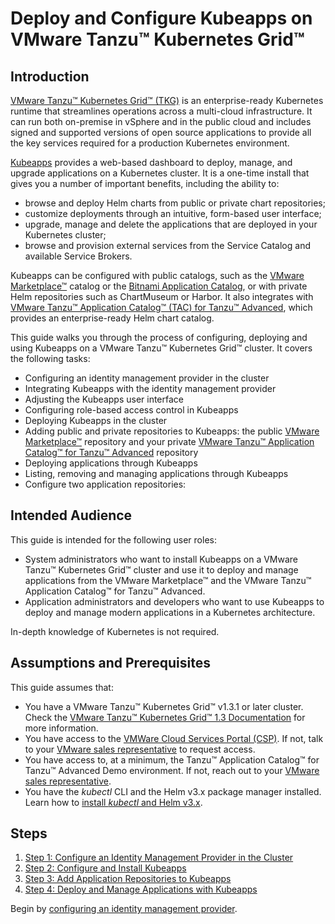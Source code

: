 # Deploy and Configure Kubeapps on VMware Tanzu™ Kubernetes Grid™

## Introduction

[VMware Tanzu™ Kubernetes Grid™ (TKG)](https://tanzu.vmware.com/kubernetes-grid) is an enterprise-ready Kubernetes runtime that streamlines operations across a multi-cloud infrastructure. It can run both on-premise in vSphere and in the public cloud and includes signed and supported versions of open source applications to provide all the key services required for a production Kubernetes environment.

[Kubeapps](https://kubeapps.com/) provides a web-based dashboard to deploy, manage, and upgrade applications on a Kubernetes cluster. It is a one-time install that gives you a number of important benefits, including the ability to:

- browse and deploy Helm charts from public or private chart repositories;
- customize deployments through an intuitive, form-based user interface;
- upgrade, manage and delete the applications that are deployed in your Kubernetes cluster;
- browse and provision external services from the Service Catalog and available Service Brokers.

Kubeapps can be configured with public catalogs, such as the [VMware Marketplace™](https://marketplace.cloud.vmware.com/) catalog or the [Bitnami Application Catalog](https://bitnami.com/stacks/helm), or with private Helm repositories such as ChartMuseum or Harbor. It also integrates with [VMware Tanzu™ Application Catalog™ (TAC) for Tanzu™ Advanced](https://tanzu.vmware.com/application-catalog), which provides an enterprise-ready Helm chart catalog.

This guide walks you through the process of configuring, deploying and using Kubeapps on a VMware Tanzu™ Kubernetes Grid™ cluster. It covers the following tasks:

- Configuring an identity management provider in the cluster
- Integrating Kubeapps with the identity management provider
- Adjusting the Kubeapps user interface
- Configuring role-based access control in Kubeapps
- Deploying Kubeapps in the cluster
- Adding public and private repositories to Kubeapps: the public [VMware Marketplace™](https://marketplace.cloud.vmware.com/) repository and your private [VMware Tanzu™ Application Catalog™ for Tanzu™ Advanced](https://tanzu.vmware.com/application-catalog) repository
- Deploying applications through Kubeapps
- Listing, removing and managing applications through Kubeapps
- Configure two application repositories:

## Intended Audience

This guide is intended for the following user roles:

- System administrators who want to install Kubeapps on a VMware Tanzu™ Kubernetes Grid™ cluster and use it to deploy and manage applications from the VMware Marketplace™ and the VMware Tanzu™ Application Catalog™ for Tanzu™ Advanced.
- Application administrators and developers who want to use Kubeapps to deploy and manage modern applications in a Kubernetes architecture.

In-depth knowledge of Kubernetes is not required.

## Assumptions and Prerequisites

This guide assumes that:

- You have a VMware Tanzu™ Kubernetes Grid™ v1.3.1 or later cluster. Check the [VMware Tanzu™ Kubernetes Grid™ 1.3 Documentation](https://docs.vmware.com/en/VMware-Tanzu-Kubernetes-Grid/1.3/vmware-tanzu-kubernetes-grid-13/GUID-index.html) for more information.
- You have access to the [VMWare Cloud Services Portal (CSP)](https://console.cloud.vmware.com/). If not, talk to your [VMware sales representative](https://www.vmware.com/company/contact_sales.html) to request access.
- You have access to, at a minimum, the Tanzu™ Application Catalog™ for Tanzu™ Advanced Demo environment. If not, reach out to your [VMware sales representative](https://www.vmware.com/company/contact_sales.html).
- You have the _kubectl_ CLI and the Helm v3.x package manager installed. Learn how to [install _kubectl_ and Helm v3.x](https://docs.bitnami.com/kubernetes/get-started-kubernetes/#step-3-install-kubectl-command-line).

## Steps

1. [Step 1: Configure an Identity Management Provider in the Cluster](./step-1.md)
2. [Step 2: Configure and Install Kubeapps](./step-2.md)
3. [Step 3: Add Application Repositories to Kubeapps](./step-3.md)
4. [Step 4: Deploy and Manage Applications with Kubeapps](./step-4.md)

Begin by [configuring an identity management provider](./step-1.md).
